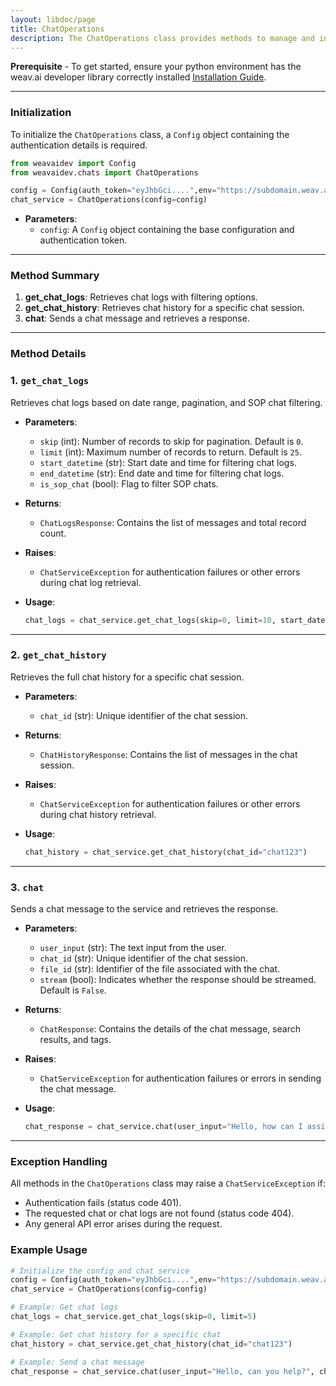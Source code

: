 ```yaml
---
layout: libdoc/page
title: ChatOperations
description: The ChatOperations class provides methods to manage and interact with chat logs, chat history, and active chat sessions within the Weav.ai platform. This class handles requests, authentication, and error handling.
---
```

**Prerequisite** - To get started, ensure your python environment has the weav.ai developer library correctly installed [Installation Guide](setup).

---

### Initialization

To initialize the `ChatOperations` class, a `Config` object containing the authentication details is required.

```python
from weavaidev import Config
from weavaidev.chats import ChatOperations

config = Config(auth_token="eyJhbGci....",env="https://subdomain.weav.ai/")
chat_service = ChatOperations(config=config)
```

- **Parameters**:
    - `config`: A `Config` object containing the base configuration and authentication token.

---

### Method Summary

1. **get_chat_logs**: Retrieves chat logs with filtering options.
2. **get_chat_history**: Retrieves chat history for a specific chat session.
3. **chat**: Sends a chat message and retrieves a response.

---

### Method Details

### 1. `get_chat_logs`

Retrieves chat logs based on date range, pagination, and SOP chat filtering.

- **Parameters**:
    - `skip` (int): Number of records to skip for pagination. Default is `0`.
    - `limit` (int): Maximum number of records to return. Default is `25`.
    - `start_datetime` (str): Start date and time for filtering chat logs.
    - `end_datetime` (str): End date and time for filtering chat logs.
    - `is_sop_chat` (bool): Flag to filter SOP chats.
- **Returns**:
    - `ChatLogsResponse`: Contains the list of messages and total record count.
- **Raises**:
    - `ChatServiceException` for authentication failures or other errors during chat log retrieval.
- **Usage**:
    
    ```python
    chat_logs = chat_service.get_chat_logs(skip=0, limit=10, start_datetime="2023-01-01T00:00:00Z", end_datetime="2023-12-31T23:59:59Z")
    ```
    

---

### 2. `get_chat_history`

Retrieves the full chat history for a specific chat session.

- **Parameters**:
    - `chat_id` (str): Unique identifier of the chat session.
- **Returns**:
    - `ChatHistoryResponse`: Contains the list of messages in the chat session.
- **Raises**:
    - `ChatServiceException` for authentication failures or other errors during chat history retrieval.
- **Usage**:
    
    ```python
    chat_history = chat_service.get_chat_history(chat_id="chat123")
    ```
    

---

### 3. `chat`

Sends a chat message to the service and retrieves the response.

- **Parameters**:
    - `user_input` (str): The text input from the user.
    - `chat_id` (str): Unique identifier of the chat session.
    - `file_id` (str): Identifier of the file associated with the chat.
    - `stream` (bool): Indicates whether the response should be streamed. Default is `False`.
- **Returns**:
    - `ChatResponse`: Contains the details of the chat message, search results, and tags.
- **Raises**:
    - `ChatServiceException` for authentication failures or errors in sending the chat message.
- **Usage**:
    
    ```python
    chat_response = chat_service.chat(user_input="Hello, how can I assist you?", chat_id="chat123", file_id="file456", stream=False)
    ```
    

---

### Exception Handling

All methods in the `ChatOperations` class may raise a `ChatServiceException` if:

- Authentication fails (status code 401).
- The requested chat or chat logs are not found (status code 404).
- Any general API error arises during the request.

### Example Usage

```python
# Initialize the config and chat service
config = Config(auth_token="eyJhbGci....",env="https://subdomain.weav.ai/")
chat_service = ChatOperations(config=config)

# Example: Get chat logs
chat_logs = chat_service.get_chat_logs(skip=0, limit=5)

# Example: Get chat history for a specific chat
chat_history = chat_service.get_chat_history(chat_id="chat123")

# Example: Send a chat message
chat_response = chat_service.chat(user_input="Hello, can you help?", chat_id="chat123", file_id="file456")
```